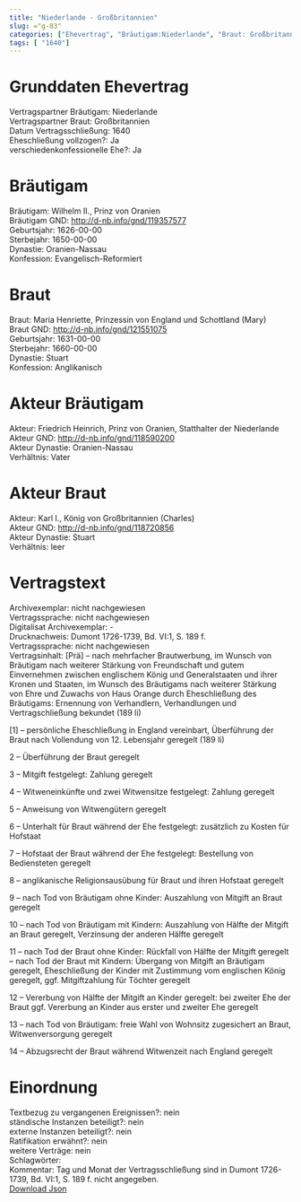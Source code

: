 ```yaml
---
title: "Niederlande - Großbritannien"
slug: ="g-83"
categories: ["Ehevertrag", "Bräutigam:Niederlande", "Braut: Großbritannien ", "Eheschließung vollzogen?:Ja", "verschiedenkonfessionelle Ehe?:Ja", "Dynastie Bräutigam:Oranien-Nassau", "Akteur Bräutigam:Friedrich Heinrich, Prinz von Oranien, Statthalter der Niederlande", "Akteur Braut:Karl I., König von Großbritannien (Charles)", "Textbezug?:nein", "Ständisch?:nein", "Ratifikation?:nein", "Sonstiges?:nein", "Bräutigam:Niederlande", "Braut: Großbritannien "]
tags: [ "1640"]
---
```

<!--more-->

# Grunddaten Ehevertrag

Vertragspartner Bräutigam: Niederlande<br>
Vertragspartner Braut: Großbritannien <br>
Datum Vertragsschließung: 1640<br>
Eheschließung vollzogen?: Ja<br>
verschiedenkonfessionelle Ehe?: Ja<br>
# Bräutigam

Bräutigam: Wilhelm II., Prinz von Oranien<br>
Bräutigam GND: http://d-nb.info/gnd/119357577<br>
Geburtsjahr: 1626-00-00<br>
Sterbejahr: 1650-00-00<br>
Dynastie: Oranien-Nassau<br>
Konfession: Evangelisch-Reformiert<br>
# Braut

Braut: Maria Henriette, Prinzessin von England und Schottland (Mary)<br>
Braut GND: http://d-nb.info/gnd/121551075<br>
Geburtsjahr: 1631-00-00<br>
Sterbejahr: 1660-00-00<br>
Dynastie: Stuart<br>
Konfession: Anglikanisch<br>
# Akteur Bräutigam

Akteur: Friedrich Heinrich, Prinz von Oranien, Statthalter der Niederlande<br>
Akteur GND: http://d-nb.info/gnd/118590200<br>
Akteur Dynastie: Oranien-Nassau<br>
Verhältnis: Vater<br>
# Akteur Braut

Akteur: Karl I., König von Großbritannien (Charles)<br>
Akteur GND: http://d-nb.info/gnd/118720856<br>
Akteur Dynastie: Stuart<br>
Verhältnis: leer<br>
# Vertragstext

Archivexemplar: nicht nachgewiesen<br>
Vertragssprache: nicht nachgewiesen<br>
Digitalisat Archivexemplar: -<br>
Drucknachweis: Dumont 1726-1739, Bd. VI:1, S. 189 f. <br>
Vertragssprache: nicht nachgewiesen<br>
Vertragsinhalt: [Prä] – nach mehrfacher Brautwerbung, im Wunsch von Bräutigam nach weiterer Stärkung von Freundschaft und gutem Einvernehmen zwischen englischem König und Generalstaaten und ihrer Kronen und Staaten, im Wunsch des Bräutigams nach weiterer Stärkung von Ehre und Zuwachs von Haus Orange durch Eheschließung des Bräutigams: Ernennung von Verhandlern, Verhandlungen und Vertragschließung bekundet (189 li)

[1] – persönliche Eheschließung in England vereinbart, Überführung der Braut nach Vollendung von 12. Lebensjahr geregelt (189 li)

2 – Überführung der Braut geregelt

3 – Mitgift festgelegt: Zahlung geregelt

4 – Witweneinkünfte und zwei Witwensitze festgelegt: Zahlung geregelt

5 – Anweisung von Witwengütern geregelt

6 – Unterhalt für Braut während der Ehe festgelegt: zusätzlich zu Kosten für Hofstaat

7 – Hofstaat der Braut während der Ehe festgelegt: Bestellung von Bediensteten geregelt

8 – anglikanische Religionsausübung für Braut und ihren Hofstaat geregelt

9 – nach Tod von Bräutigam ohne Kinder: Auszahlung von Mitgift an Braut geregelt

10 – nach Tod von Bräutigam mit Kindern: Auszahlung von Hälfte der Mitgift an Braut geregelt, Verzinsung der anderen Hälfte geregelt

11 – nach Tod der Braut ohne Kinder: Rückfall von Hälfte der Mitgift geregelt – nach Tod der Braut mit Kindern: Übergang von Mitgift an Bräutigam geregelt, Eheschließung der Kinder mit Zustimmung vom englischen König geregelt, ggf. Mitgiftzahlung für Töchter geregelt

12 – Vererbung von Hälfte der Mitgift an Kinder geregelt: bei zweiter Ehe der Braut ggf. Vererbung an Kinder aus erster und zweiter Ehe geregelt

13 – nach Tod von Bräutigam: freie Wahl von Wohnsitz zugesichert an Braut, Witwenversorgung geregelt

14 – Abzugsrecht der Braut während Witwenzeit nach England geregelt
<br>
# Einordnung

Textbezug zu vergangenen Ereignissen?: nein<br>
ständische Instanzen beteiligt?: nein<br>
externe Instanzen beteiligt?: nein<br>
Ratifikation erwähnt?: nein<br>
weitere Verträge: nein<br>
Schlagwörter: <br>
Kommentar: Tag und Monat der Vertragsschließung sind in Dumont 1726-1739, Bd. VI:1, S. 189 f. nicht angegeben.<br>
[Download Json](/vertraege/vertrag-83.json)